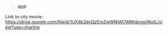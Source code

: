 > **WIP**

Link to city movie: https://drive.google.com/file/d/1UX4k2dvQzEmZwWNlWI74Rthbngg1KoIL/view?usp=sharing